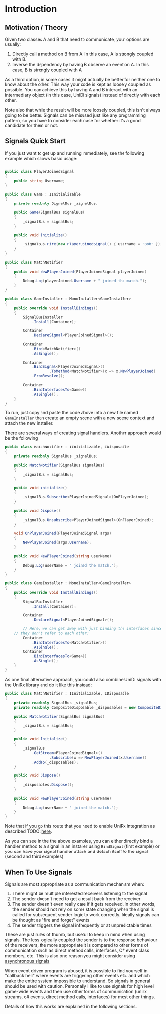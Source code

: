 # Introduction

## Motivation / Theory

Given two classes A and B that need to communicate, your options are usually:

1. Directly call a method on B from A.  In this case, A is strongly coupled with B.
2. Inverse the dependency by having B observe an event on A.  In this case, B is strongly coupled with A

As a third option, in some cases it might actually be better for neither one to know about the other. This way your code is kept as loosely coupled as possible.  You can achieve this by having A and B interact with an intermediary object (in this case, UniDi signals) instead of directly with each other.

Note also that while the result will be more loosely coupled, this isn't always going to be better.  Signals can be misused just like any programming pattern, so you have to consider each case for whether it's a good candidate for them or not.

## Signals Quick Start

If you just want to get up and running immediately, see the following example which shows basic usage:

```csharp

public class PlayerJoinedSignal
{
    public string Username;
}

public class Game : IInitializable
{
    private readonly SignalBus _signalBus;

    public Game(SignalBus signalBus)
    {
        _signalBus = signalBus;
    }

    public void Initialize()
    {
        _signalBus.Fire(new PlayerJoinedSignal() { Username = "Bob" });
    }
}

public class MatchNotifier
{
    public void NewPlayerJoined(PlayerJoinedSignal playerJoined)
    {
        Debug.Log(playerJoined.Username + " joined the match.");
    }
}

public class GameInstaller : MonoInstaller<GameInstaller>
{
    public override void InstallBindings()
    {
        SignalBusInstaller
			.Install(Container);

        Container
			.DeclareSignal<PlayerJoinedSignal>();

        Container
			.Bind<MatchNotifier>()
			.AsSingle();

        Container
			.BindSignal<PlayerJoinedSignal>()
       		     	.ToMethod<MatchNotifier>(x => x.NewPlayerJoined)
			.FromResolve();

        Container
			.BindInterfacesTo<Game>()
			.AsSingle();
    }
}
```

To run, just copy and paste the code above into a new file named `GameInstaller` then create an empty scene with a new scene context and attach the new installer.

There are several ways of creating signal handlers.  Another approach would be the following

```csharp
public class MatchNotifier : IInitializable, IDisposable
{
    private readonly SignalBus _signalBus;

    public MatchNotifier(SignalBus signalBus)
    {
        _signalBus = signalBus;
    }

    public void Initialize()
    {
        _signalBus.Subscribe<PlayerJoinedSignal>(OnPlayerJoined);
    }

    public void Dispose()
    {
        _signalBus.Unsubscribe<PlayerJoinedSignal>(OnPlayerJoined);
    }

    void OnPlayerJoined(PlayerJoinedSignal args)
    {
        NewPlayerJoined(args.Username);
    }

    public void NewPlayerJoined(string userName)
    {
        Debug.Log(userName + " joined the match.");
    }
}

public class GameInstaller : MonoInstaller<GameInstaller>
{
    public override void InstallBindings()
    {
        SignalBusInstaller
			.Install(Container);

        Container
			.DeclareSignal<PlayerJoinedSignal>();

        // Here, we can get away with just binding the interfaces since 
	// they don't refer to each other:
        Container
			.BindInterfacesTo<MatchNotifier>()
			.AsSingle();
        Container
			.BindInterfacesTo<Game>()
			.AsSingle();
    }
}
```

As one final alternative approach, you could also combine UniDi signals with the UniRx library and do it like this instead:


```csharp
public class MatchNotifier : IInitializable, IDisposable
{
    private readonly SignalBus _signalBus;
    private readonly CompositeDisposable _disposables = new CompositeDisposable();

    public MatchNotifier(SignalBus signalBus)
    {
        _signalBus = signalBus;
    }

    public void Initialize()
    {
        _signalBus
			.GetStream<PlayerJoinedSignal>()
            		.Subscribe(x => NewPlayerJoined(x.Username))
			.AddTo(_disposables);
    }

    public void Dispose()
    {
        _disposables.Dispose();
    }

    public void NewPlayerJoined(string userName)
    {
        Debug.Log(userName + " joined the match.");
    }
}
```

Note that if you go this route that you need to enable UniRx integration as described TODO: <a href="../README.md#unirx-integration">here</a>.

As you can see in the the above examples, you can either directly bind a handler method to a signal in an installer using `BindSignal` (first example) or you can have your signal handler attach and detach itself to the signal (second and third examples)

## When To Use Signals

Signals are most appropriate as a communication mechanism when:

1. There might be multiple interested receivers listening to the signal
2. The sender doesn't need to get a result back from the receiver
3. The sender doesn't even really care if it gets received.  In other words, the sender should not rely on some state changing when the signal is called for subsequent sender logic to work correctly.  Ideally signals can be thought as "fire and forget" events
4. The sender triggers the signal infrequently or at unpredictable times

These are just rules of thumb, but useful to keep in mind when using signals.  The less logically coupled the sender is to the response behaviour of the receivers, the more appropriate it is compared to other forms of communication such as direct method calls, interfaces, C# event class members, etc.  This is also one reason you might consider using <a href="#async-signals">asynchronous signals</a>

When event driven program is abused, it is possible to find yourself in "callback hell" where events are triggering other events etc. and which make the entire system impossible to understand.  So signals in general should be used with caution.  Personally I like to use signals for high level game-wide events and then use other forms of communication (unirx streams, c# events, direct method calls, interfaces) for most other things.

Details of how this works are explained in the following sections.
